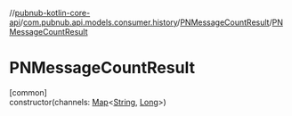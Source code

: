 //[pubnub-kotlin-core-api](../../../index.md)/[com.pubnub.api.models.consumer.history](../index.md)/[PNMessageCountResult](index.md)/[PNMessageCountResult](-p-n-message-count-result.md)

# PNMessageCountResult

[common]\
constructor(channels: [Map](https://kotlinlang.org/api/core/kotlin-stdlib/kotlin.collections/-map/index.html)&lt;[String](https://kotlinlang.org/api/core/kotlin-stdlib/kotlin/-string/index.html), [Long](https://kotlinlang.org/api/core/kotlin-stdlib/kotlin/-long/index.html)&gt;)
